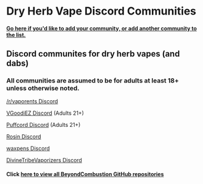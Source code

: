 # Dry Herb Vape Discord Communities

#### [Go here if you'd like to add your community, or add another community to the list.](https://github.com/BeyondCombustion/How-To-Contribute)

## Discord communites for dry herb vapes (and dabs)

### All communities are assumed to be for adults at least 18+ unless otherwise noted.

[/r/vaporents Discord](https://discord.gg/DNyeZHfjqg)

[VGoodiEZ Discord](https://discord.gg/UETxShF9sr) (Adults 21+)

[Puffcord Discord](https://discord.gg/3RkZJUjehe) (Adults 21+)

[Rosin Discord](https://discord.gg/mfvSG6w3Pa)

[waxpens Discord](https://discord.gg/JPzZ4U6SrC)

[DivineTribeVaporizers Discord](https://discord.gg/ZSqg2HYPTY)


#### Click [here to view all BeyondCombustion GitHub repositories](https://github.com/BeyondCombustion?tab=repositories)
